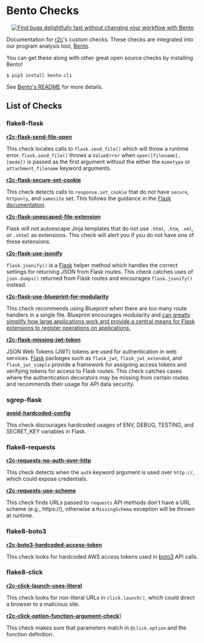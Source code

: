 # Bento Checks

<div style="text-align: center">
    <a href="https://bento.dev">
        <img src="https://raw.githubusercontent.com/returntocorp/bento/master/bento-logo.png" alt="Find bugs delightfully fast without changing your workflow with Bento">
    </a>
</div>

Documentation for [r2c](https://r2c.dev)'s custom checks. These checks are integrated into our program analysis tool, [Bento](https://bento.dev).

You can get these along with other great open source checks by installing Bento!

```
$ pip3 install bento-cli
```

See [Bento's README](https://bento.dev) for more details.

## List of Checks

### __flake8-flask__

[**r2c-flask-send-file-open**](flake8-flask/send-file-open/)

This check locates calls to `flask.send_file()` which will throw a runtime error. `flask.send_file()` throws a `ValueError` when `open([filename], [mode])` is passed as the first argument without the either the `mimetype` or `attachment_filename` keyword arguments.

[**r2c-flask-secure-set-cookie**](flake8-flask/secure-set-cookie/)

This check detects calls to `response.set_cookie` that do not have `secure`, `httponly`, and `samesite` set. This follows the guidance in the [Flask documentation](https://flask.palletsprojects.com/en/1.1.x/security/#set-cookie-options).

[**r2c-flask-unescaped-file-extension**](flake8-flask/unescaped-file-extension/)

Flask will not autoescape Jinja templates that do not use `.html`, `.htm`, `.xml`, or `.xhtml` as extensions. This check will alert you if you do not have one of these extensions.

[**r2c-flask-use-jsonify**](flake8-flask/use-jsonify/)

`flask.jsonify()` is a [Flask](https://palletsprojects.com/p/flask/) helper method which handles the correct settings for returning JSON from Flask routes. This check catches uses of `json.dumps()` returned from Flask routes and encourages `flask.jsonify()` instead.

[**r2c-flask-use-blueprint-for-modularity**](flake8-flask/use-blueprint-for-modularity)

This check recommends using Blueprint when there are too many route handlers in a single file. Blueprint encourages modularity and [can greatly simplify how large applications work and provide a central means for Flask extensions to register operations on applications.](https://flask.palletsprojects.com/en/1.1.x/blueprints/#blueprints)

[**r2c-flask-missing-jwt-token**](flake8-flask/missing-jwt-token)

JSON Web Tokens (JWT) tokens are used for authentication in web services. [Flask](https://palletsprojects.com/p/flask/) packages such as `flask_jwt`, `flask_jwt_extended`, and `flask_jwt_simple` provide a framework for assigning access tokens and verifying tokens for access to Flask routes. This check catches cases where the authentication decorators may be missing from certain routes and recommends their usage for API data security. 

### __sgrep-flask__

[**avoid-hardcoded-config**](sgrep-flask/avoid-hardcoded-config/)

This check discourages hardcoded usages of ENV, DEBUG, TESTING, and SECRET_KEY variables in Flask.

### __flake8-requests__

[**r2c-requests-no-auth-over-http**](flake8-requests/no-auth-over-http/)

This check detects when the `auth` keyword argument is used over `http://`, which could expose credentials.

[**r2c-requests-use-scheme**](flake8-requests/use-scheme/)

This check finds URLs passed to  `requests` API methods don't have a URL scheme (e.g., https://), otherwise a `MissingSchema` exception will be thrown at runtime.

### __flake8-boto3__

[**r2c-boto3-hardcoded-access-token**](flake8-boto3/hardcoded-access-token/)

This check looks for hardcoded AWS access tokens used in [boto3](https://boto3.amazonaws.com/v1/documentation/api/latest/index.html) API calls.

### __flake8-click__

[**r2c-click-launch-uses-literal**](flake8-click/launch-uses-literal)

This check looks for non-literal URLs in `click.launch()`, which could direct a browser to a malicious site.

[**r2c-click-option-function-argument-check**](flake8-click/option-function-argument-check)]

This check makes sure that parameters match in `@click.option` and the function definition.